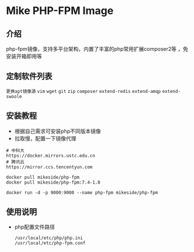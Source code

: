 # Mike PHP-FPM Image


## 介绍
php-fpm镜像，支持多平台架构，内置了丰富的php常用扩展composer2等 ，免安装开箱即用等

## 定制软件列表
``
更换apt镜像源
``
``
vim
``
``
wget
``
``
git
``
``
zip
``
``
composer
``
``
extend-redis
``
``
extend-amqp
``
``
extend-swoole
``

## 安装教程
- 根据自己需求可安装php不同版本镜像
- 拉取慢，配置一下镜像代理

```
# 中科大
https://docker.mirrors.ustc.edu.cn
# 腾讯云
https://mirror.ccs.tencentyun.com
```

```
docker pull mikeside/php-fpm
docker pull mikeside/php-fpm:7.4-1.0
```

```
docker run -d -p 9000:9000 --name php-fpm mikeside/php-fpm
```


## 使用说明
- php配置文件路径

  ```
  /usr/local/etc/php/php.ini
  /usr/local/etc/php-fpm.conf
  ```
  





